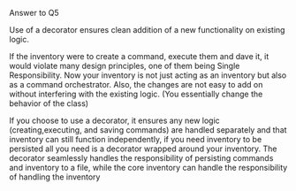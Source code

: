 Answer to Q5

Use of a decorator ensures clean addition of a new functionality on existing logic.

If the inventory were to create a command, execute them and dave it, it would violate many design principles, one of
them being Single Responsibility. Now your inventory is not just acting as an inventory but also as a command
orchestrator. Also, the changes are not easy to add on without interfering with the existing logic. (You essentially
change the behavior of the class)

If you choose to use a decorator, it ensures any new logic (creating,executing, and saving commands) are handled
separately and that inventory can still function independently, if you need inventory to be persisted all you need is a
decorator wrapped around your inventory. The decorator seamlessly handles the responsibility of persisting commands and
inventory to a file, while the core inventory can handle the responsibility of handling the inventory
